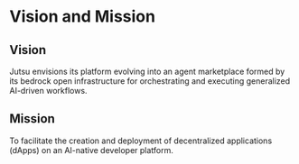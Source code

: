 # Vision and Mission

## Vision
Jutsu envisions its platform evolving into an agent marketplace formed by its bedrock open infrastructure for orchestrating and executing generalized AI-driven workflows.

## Mission
To facilitate the creation and deployment of decentralized applications (dApps) on an AI-native developer platform.
